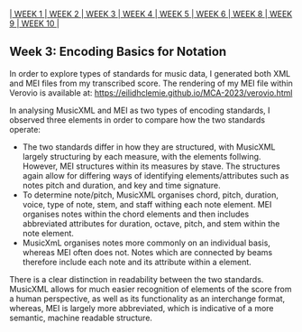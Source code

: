 |[ WEEK 1 ](Week1.md)|[ WEEK 2 ](Week2.md)|[ WEEK 3 ](Week3.md)|[ WEEK 4 ](Week4.md)|[ WEEK 5 ](Week5.md)|[ WEEK 6 ](Week6.md)|[ WEEK 8 ](Week8.md)|[ WEEK 9 ](Week9.md)|[ WEEK 10 ](Week10.md)|
## Week 3: Encoding Basics for Notation
In order to explore types of standards for music data, I generated both XML and MEI files from my transcribed score.
The rendering of my MEI file within Verovio is available at: https://eilidhclemie.github.io/MCA-2023/verovio.html

In analysing MusicXML and MEI as two types of encoding standards, I observed three elements in order to compare how the two standards operate:
* The two standards differ in how they are structured, with MusicXML largely structuring by each measure, with the elements follwing. However, MEI structures within its measures by stave. The structures again allow for differing ways of identifying elements/attributes such as notes pitch and duration, and key and time signature.
* To determine note/pitch, MusicXML organises chord, pitch, duration, voice, type of note, stem, and staff withing each note element. MEI organises notes within the chord elements and then includes abbreviated attributes for duration, octave, pitch, and stem within the note element.
* MusicXmL organises notes more commonly on an individual basis, whereas MEI often does not. Notes which are connected by beams therefore include each note and its attribute within a <beam> element.

There is a clear distinction in readability between the two standards. MusicXML allows for much easier recognition of elements of the score from a human perspective, as well as its functionality as an interchange format, whereas, MEI is largely more abbreviated, which is indicative of a more semantic, machine readable structure.
